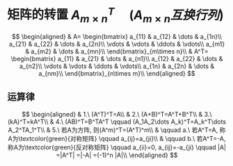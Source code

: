 # 矩阵的转置 $A_{m\times n}^T \quad (A_{m\times n}互换行列)$

$$
\begin{aligned}
	& A=
	\begin{bmatrix}
		a_{11} & a_{12} & \dots & a_{1n}\\
		a_{21} & a_{22} & \dots & a_{2n}\\
		\vdots & \vdots & \ddots & \vdots\\
		a_{m1} & a_{m2} & \dots & a_{mn}\\
	\end{bmatrix}_{m\times n}\\
	& A^T=
	\begin{bmatrix}
		a_{11} & a_{21} & \dots & a_{n1}\\
		a_{12} & a_{22} & \dots & a_{n2}\\
		\vdots & \vdots & \ddots & \vdots\\
		a_{1n} & a_{2n} & \dots & a_{nm}\\
	\end{bmatrix}_{n\times m}\\
\end{aligned}
$$

## 运算律

$$
\begin{aligned}
	& 1.\ (A^T)^T=A\\
	& 2.\ (A+B)^T=A^T+B^T\\
	& 3.\ (kA)^T=kA^T\\
	& 4.\ (AB)^T=B^TA^T \qquad (A_1A_2\dots A_k)^T=A_k^T\dots A_2^TA_1^T\\
	& 5.\ 若A为方阵, 则(A^m)^T=(A^T)^m\\
	& \qquad a.\ 若A^T=A, 称A为\textcolor{green}{对称矩阵} \qquad a_{ij}=a_{ji}\\
	& \qquad b.\ 若A^T=-A, 称A为\textcolor{green}{反对称矩阵} \qquad a_{ii}=0, a_{ij}=-a_{ji} \qquad |A| =|A^T| =|-A| =(-1)^n |A|\\
\end{aligned}
$$
